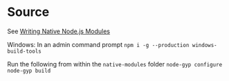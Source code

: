 # Source
See [Writing Native Node.js Modules](https://blog.risingstack.com/writing-native-node-js-modules/)

Windows: In an admin command prompt `npm i -g --production windows-build-tools`

Run the following from within the `native-modules` folder
`node-gyp configure`
`node-gyp build`